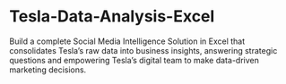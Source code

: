 # Tesla-Data-Analysis-Excel
Build a complete Social Media Intelligence Solution in Excel that consolidates Tesla’s raw data into business insights, answering strategic questions and empowering Tesla’s digital team to make data-driven marketing decisions.
